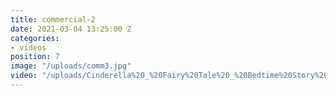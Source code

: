 ```yaml
---
title: commercial-2
date: 2021-03-04 13:25:00 Z
categories:
- videos
position: 7
image: "/uploads/comm3.jpg"
video: "/uploads/Cinderella%20_%20Fairy%20Tale%20_%20Bedtime%20Story%20for%20Kids%20_%20Educational%20videos%20for%20Toddlers%20_%20Home%20schooling.mp4"
---
```


